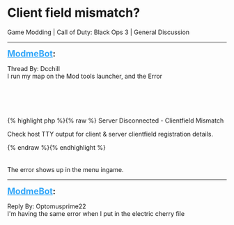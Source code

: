 # Client field mismatch?
Game Modding | Call of Duty: Black Ops 3 | General Discussion

---
<strong style="font-size: 1.4em;"><span style="text-decoration: underline;text-decoration-color: #34a7f9;"><span style="color:#34a7f9;">ModmeBot</span></span>:</strong>

<p>Thread By: Dcchill<br />I run my map on the Mod tools launcher, and the Error<br /><br /><br /><br /><br /><br />{% highlight php %}{% raw %}
Server Disconnected - Clientfield Mismatch

Check host TTY output for client &amp; server clientfield registration details.

{% endraw %}{% endhighlight %}
<br /><br /><br />The error shows up in the menu ingame.</p>

---
<strong style="font-size: 1.4em;"><span style="text-decoration: underline;text-decoration-color: #34a7f9;"><span style="color:#34a7f9;">ModmeBot</span></span>:</strong>

<p>Reply By: Optomusprime22<br />I&#39;m having the same error when I put in the electric cherry file</p>
